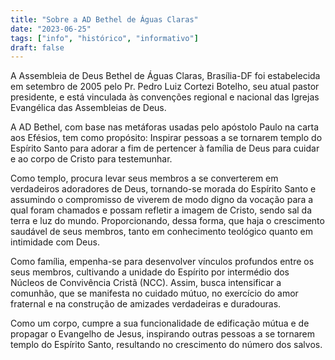 ```yaml
---
title: "Sobre a AD Bethel de Águas Claras"
date: "2023-06-25"
tags: ["info", "histórico", "informativo"]
draft: false
---
```


A Assembleia de Deus Bethel de Águas Claras, Brasília-DF foi estabelecida em setembro de 2005 pelo Pr. Pedro Luiz Cortezi Botelho, seu atual pastor presidente, e está vinculada às convenções regional e nacional das Igrejas Evangélica das Assembleias de Deus.

A AD Bethel, com base nas metáforas usadas pelo apóstolo Paulo na carta aos Efésios, tem como propósito: Inspirar pessoas a se tornarem templo do Espírito Santo para adorar a fim de pertencer à família de Deus para cuidar e ao corpo de Cristo para testemunhar.

Como templo, procura levar seus membros a se converterem em verdadeiros adoradores de Deus, tornando-se morada do Espírito Santo e assumindo o compromisso de viverem de modo digno da vocação para a qual foram chamados e possam refletir a imagem de Cristo, sendo sal da terra e luz do mundo. Proporcionando, dessa forma, que haja o crescimento saudável de seus membros, tanto em conhecimento teológico quanto em intimidade com Deus.

Como família, empenha-se para desenvolver vínculos profundos entre os seus membros, cultivando a unidade do Espírito por intermédio dos Núcleos de Convivência Cristã (NCC). Assim, busca intensificar a comunhão, que se manifesta no cuidado mútuo, no exercício do amor fraternal e na construção de amizades verdadeiras e duradouras.

Como um corpo, cumpre a sua funcionalidade de edificação mútua e de propagar o Evangelho de Jesus, inspirando outras pessoas a se tornarem templo do Espírito Santo, resultando no crescimento do número dos salvos.
